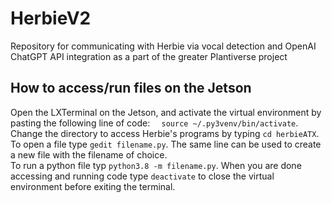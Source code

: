 # HerbieV2
 Repository for communicating with Herbie via vocal detection and OpenAI ChatGPT API integration as a part of the greater Plantiverse project



## How to access/run files on the Jetson
Open the LXTerminal on the Jetson, and activate the virtual environment by pasting the following line of code: ```  source ~/.py3venv/bin/activate```. Change the directory to access Herbie's programs by typing `cd herbieATX`. To open a file type `gedit filename.py`. The same line can be used to create a new file with the filename of choice.  
To run a python file typ `python3.8 -m filename.py`. When you are done accessing and running code type `deactivate` to close the virtual environment before exiting the terminal.  
